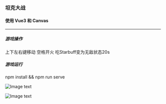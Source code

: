 
### 坦克大战

#### 使用 Vue3 和 Canvas 

***

##### 游戏操作
上下左右键移动 空格开火 吃Starbuff变为无敌状态20s

##### 游戏运行
npm install && npm run serve



![Image text](https://raw.githubusercontent.com/mia1232/Vue3tankWar2D/master/assets/youxihuamian.jpeg)   


![Image text](https://raw.githubusercontent.com/mia1232/Vue3tankWar2D/master/assets/cover.jpeg)   


